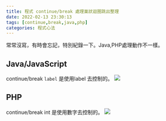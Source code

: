 ```yaml
---
title: 程式 continue/break 處理巢狀迴圈跳出整理
date: 2022-02-13 23:30:13
tags: [continue,break,java,php]
categories: 程式心法
---
```


常常沒寫，有時會忘記，特別紀錄一下。Java,PHP處理動作不一樣。

<!--more-->

## Java/JavaScript

continue/break `label` 是使用label 去控制的。
![](https://i.imgur.com/6ehQ10E.png)


## PHP

continue/break int 是使用數字去控制的。
![](https://i.imgur.com/ggbK7oG.png)
